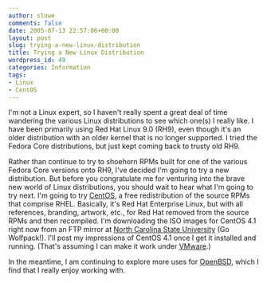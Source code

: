 ```yaml
---
author: slowe
comments: false
date: 2005-07-13 22:57:06+00:00
layout: post
slug: trying-a-new-linux-distribution
title: Trying a New Linux Distribution
wordpress_id: 49
categories: Information
tags:
- Linux
- CentOS
---
```


I'm not a Linux expert, so I haven't really spent a great deal of time wandering the various Linux distributions to see which one(s) I really like. I have been primarily using Red Hat Linux 9.0 (RH9), even though it's an older distribution with an older kernel that is no longer supported. I tried the Fedora Core distributions, but just kept coming back to trusty old RH9.

Rather than continue to try to shoehorn RPMs built for one of the various Fedora Core versions onto RH9, I've decided I'm going to try a new distribution. But before you congratulate me for venturing into the brave new world of Linux distributions, you should wait to hear what I'm going to try next. I'm going to try [CentOS](http://www.centos.org/), a free redistribution of the source RPMs that comprise RHEL. Basically, it's Red Hat Enterprise Linux, but with all references, branding, artwork, etc., for Red Hat removed from the source RPMs and then recompiled. I'm downloading the ISO images for CentOS 4.1 right now from an FTP mirror at [North Carolina State University](http://www.ncsu.edu) (Go Wolfpack!). I'll post my impressions of CentOS 4.1 once I get it installed and running. (That's assuming I can make it work under [VMware](http://www.vmware.com).)

In the meantime, I am continuing to explore more uses for [OpenBSD](http://www.openbsd.org), which I find that I really enjoy working with.
